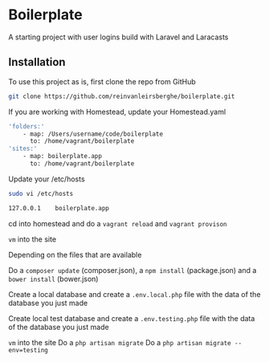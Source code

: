 Boilerplate
=====================

A starting project with user logins build with Laravel and Laracasts

## Installation

To use this project as is, first clone the repo from GitHub

```bash
git clone https://github.com/reinvanleirsberghe/boilerplate.git
```

If you are working with Homestead, update your Homestead.yaml

```bash
'folders:'
	- map: /Users/username/code/boilerplate
      to: /home/vagrant/boilerplate
'sites:'
	- map: boilerplate.app
      to: /home/vagrant/boilerplate
```

Update your /etc/hosts
```bash
sudo vi /etc/hosts

127.0.0.1    boilerplate.app
```

cd into homestead and do a `vagrant reload` and `vagrant provison`

`vm` into the site

Depending on the files that are available

Do a `composer update` (composer.json), a `npm install` (package.json) and a `bower install` (bower.json)

Create a local database and create a  `.env.local.php` file with the data of the database you just made

Create local test database and create a `.env.testing.php` file with the data of the database you just made

`vm` into the site
Do a `php artisan migrate`
Do a `php artisan migrate --env=testing`

